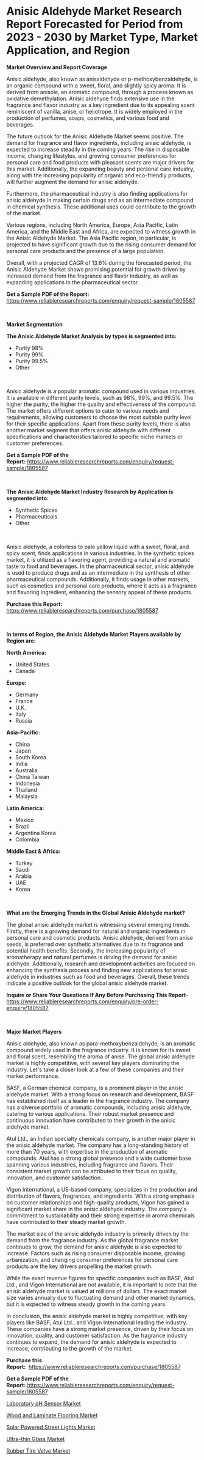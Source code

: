 <p><h1>Anisic Aldehyde Market Research Report Forecasted for Period from 2023 -  2030 by Market Type, Market Application, and Region</h1></p><p><strong>Market Overview and Report Coverage</strong></p>
<p><p>Anisic aldehyde, also known as anisaldehyde or p-methoxybenzaldehyde, is an organic compound with a sweet, floral, and slightly spicy aroma. It is derived from anisole, an aromatic compound, through a process known as oxidative demethylation. Anisic aldehyde finds extensive use in the fragrance and flavor industry as a key ingredient due to its appealing scent reminiscent of vanilla, anise, or heliotrope. It is widely employed in the production of perfumes, soaps, cosmetics, and various food and beverages.</p><p>The future outlook for the Anisic Aldehyde Market seems positive. The demand for fragrance and flavor ingredients, including anisic aldehyde, is expected to increase steadily in the coming years. The rise in disposable income, changing lifestyles, and growing consumer preferences for personal care and food products with pleasant scents are major drivers for this market. Additionally, the expanding beauty and personal care industry, along with the increasing popularity of organic and eco-friendly products, will further augment the demand for anisic aldehyde.</p><p>Furthermore, the pharmaceutical industry is also finding applications for anisic aldehyde in making certain drugs and as an intermediate compound in chemical synthesis. These additional uses could contribute to the growth of the market.</p><p>Various regions, including North America, Europe, Asia Pacific, Latin America, and the Middle East and Africa, are expected to witness growth in the Anisic Aldehyde Market. The Asia Pacific region, in particular, is projected to have significant growth due to the rising consumer demand for personal care products and the presence of a large population.</p><p>Overall, with a projected CAGR of 13.6% during the forecasted period, the Anisic Aldehyde Market shows promising potential for growth driven by increased demand from the fragrance and flavor industry, as well as expanding applications in the pharmaceutical sector.</p></p>
<p><strong>Get a Sample PDF of the Report:</strong> <a href="https://www.reliableresearchreports.com/enquiry/request-sample/1805587">https://www.reliableresearchreports.com/enquiry/request-sample/1805587</a></p>
<p>&nbsp;</p>
<p><strong>Market Segmentation</strong></p>
<p><strong>The Anisic Aldehyde Market Analysis by types is segmented into:</strong></p>
<p><ul><li>Purity 98%</li><li>Purity 99%</li><li>Purity 99.5%</li><li>Other</li></ul></p>
<p>&nbsp;</p>
<p><p>Anisic aldehyde is a popular aromatic compound used in various industries. It is available in different purity levels, such as 98%, 99%, and 99.5%. The higher the purity, the higher the quality and effectiveness of the compound. The market offers different options to cater to various needs and requirements, allowing customers to choose the most suitable purity level for their specific applications. Apart from these purity levels, there is also another market segment that offers anisic aldehyde with different specifications and characteristics tailored to specific niche markets or customer preferences.</p></p>
<p><strong>Get a Sample PDF of the Report:</strong>&nbsp;<a href="https://www.reliableresearchreports.com/enquiry/request-sample/1805587">https://www.reliableresearchreports.com/enquiry/request-sample/1805587</a></p>
<p>&nbsp;</p>
<p><strong>The Anisic Aldehyde Market Industry Research by Application is segmented into:</strong></p>
<p><ul><li>Synthetic Spices</li><li>Pharmaceuticals</li><li>Other</li></ul></p>
<p>&nbsp;</p>
<p><p>Anisic aldehyde, a colorless to pale yellow liquid with a sweet, floral, and spicy scent, finds applications in various industries. In the synthetic spices market, it is utilized as a flavoring agent, providing a natural and aromatic taste to food and beverages. In the pharmaceutical sector, anisic aldehyde is used to produce drugs and as an intermediate in the synthesis of other pharmaceutical compounds. Additionally, it finds usage in other markets, such as cosmetics and personal care products, where it acts as a fragrance and flavoring ingredient, enhancing the sensory appeal of these products.</p></p>
<p><strong>Purchase this Report:</strong>&nbsp; <a href="https://www.reliableresearchreports.com/purchase/1805587">https://www.reliableresearchreports.com/purchase/1805587</a></p>
<p>&nbsp;</p>
<p><strong>In terms of Region, the Anisic Aldehyde Market Players available by Region are:</strong></p>
<p>
    <p> <strong> North America: </strong>
        <ul>
            <li>United States</li>
            <li>Canada</li>
        </ul>
        </p> 
    <p> <strong> Europe: </strong>
        <ul>
            <li>Germany</li>
            <li>France</li>
            <li>U.K.</li>
            <li>Italy</li>
            <li>Russia</li>
        </ul>
        </p> 
    <p> <strong> Asia-Pacific: </strong>
        <ul>
            <li>China</li>
            <li>Japan</li>
            <li>South Korea</li>
            <li>India</li>
            <li>Australia</li>
            <li>China Taiwan</li>
            <li>Indonesia</li>
            <li>Thailand</li>
            <li>Malaysia</li>
        </ul>
        </p> 
    <p> <strong> Latin America: </strong>
        <ul>
            <li>Mexico</li>
            <li>Brazil</li>
            <li>Argentina Korea</li>
            <li>Colombia</li>
        </ul>
        </p> 
    <p> <strong> Middle East & Africa: </strong>
        <ul>
            <li>Turkey</li>
            <li>Saudi</li>
            <li>Arabia</li>
            <li>UAE</li>
            <li>Korea</li>
        </ul>
    </p>
    </p>
<p>&nbsp;</p>
<p><strong>What are the Emerging Trends in the Global Anisic Aldehyde market?</strong></p>
<p><p>The global anisic aldehyde market is witnessing several emerging trends. Firstly, there is a growing demand for natural and organic ingredients in personal care and cosmetic products. Anisic aldehyde, derived from anise seeds, is preferred over synthetic alternatives due to its fragrance and potential health benefits. Secondly, the increasing popularity of aromatherapy and natural perfumes is driving the demand for anisic aldehyde. Additionally, research and development activities are focused on enhancing the synthesis process and finding new applications for anisic aldehyde in industries such as food and beverages. Overall, these trends indicate a positive outlook for the global anisic aldehyde market.</p></p>
<p><strong>Inquire or Share Your Questions If Any Before Purchasing This Report</strong>- <a href="https://www.reliableresearchreports.com/enquiry/pre-order-enquiry/1805587">https://www.reliableresearchreports.com/enquiry/pre-order-enquiry/1805587</a></p>
<p>&nbsp;</p>
<p><strong>Major Market Players</strong></p>
<p><p>Anisic aldehyde, also known as para-methoxybenzaldehyde, is an aromatic compound widely used in the fragrance industry. It is known for its sweet and floral scent, resembling the aroma of anise. The global anisic aldehyde market is highly competitive, with several key players dominating the industry. Let's take a closer look at a few of these companies and their market performance.</p><p>BASF, a German chemical company, is a prominent player in the anisic aldehyde market. With a strong focus on research and development, BASF has established itself as a leader in the fragrance industry. The company has a diverse portfolio of aromatic compounds, including anisic aldehyde, catering to various applications. Their robust market presence and continuous innovation have contributed to their growth in the anisic aldehyde market.</p><p>Atul Ltd., an Indian specialty chemicals company, is another major player in the anisic aldehyde market. The company has a long-standing history of more than 70 years, with expertise in the production of aromatic compounds. Atul has a strong global presence and a wide customer base spanning various industries, including fragrance and flavors. Their consistent market growth can be attributed to their focus on quality, innovation, and customer satisfaction.</p><p>Vigon International, a US-based company, specializes in the production and distribution of flavors, fragrances, and ingredients. With a strong emphasis on customer relationships and high-quality products, Vigon has gained a significant market share in the anisic aldehyde industry. The company's commitment to sustainability and their strong expertise in aroma chemicals have contributed to their steady market growth.</p><p>The market size of the anisic aldehyde industry is primarily driven by the demand from the fragrance industry. As the global fragrance market continues to grow, the demand for anisic aldehyde is also expected to increase. Factors such as rising consumer disposable income, growing urbanization, and changing consumer preferences for personal care products are the key drivers propelling the market growth.</p><p>While the exact revenue figures for specific companies such as BASF, Atul Ltd., and Vigon International are not available, it is important to note that the anisic aldehyde market is valued at millions of dollars. The exact market size varies annually due to fluctuating demand and other market dynamics, but it is expected to witness steady growth in the coming years.</p><p>In conclusion, the anisic aldehyde market is highly competitive, with key players like BASF, Atul Ltd., and Vigon International leading the industry. These companies have a strong market presence, driven by their focus on innovation, quality, and customer satisfaction. As the fragrance industry continues to expand, the demand for anisic aldehyde is expected to increase, contributing to the growth of the market.</p></p>
<p><strong>Purchase this Report:</strong>&nbsp;&nbsp;<a href="https://www.reliableresearchreports.com/purchase/1805587">https://www.reliableresearchreports.com/purchase/1805587</a></p>
<p></p>
<p><strong>Get a Sample PDF of the Report:</strong>&nbsp;<a href="https://www.reliableresearchreports.com/enquiry/request-sample/1805587">https://www.reliableresearchreports.com/enquiry/request-sample/1805587</a></p>
<p><p><a href="https://medium.com/@ikeschumm/laboratory-ph-sensor-market-the-key-to-successful-business-strategy-forecast-till-2030-1b1722bd7ed1">Laboratory pH Sensor Market</a></p><p><a href="https://github.com/marloy8/Market-Research-Report-List-1/blob/main/wood-and-laminate-flooring-market.md">Wood and Laminate Flooring Market</a></p><p><a href="https://medium.com/@grayceyundt1913/solar-powered-street-lights-market-trends-and-market-analysis-forecasted-for-period-2023-2030-7a34aaf2f9c5">Solar Powered Street Lights Market</a></p><p><a href="https://github.com/aliciawhite5576/Market-Research-Report-List-1/blob/main/ultra-thin-glass-market.md">Ultra-thin Glass Market</a></p><p><a href="https://medium.com/@ruthgaylord1929/rubber-tire-valve-market-comprehensive-assessment-by-type-application-and-geography-4697ca1d19de">Rubber Tire Valve Market</a></p></p>